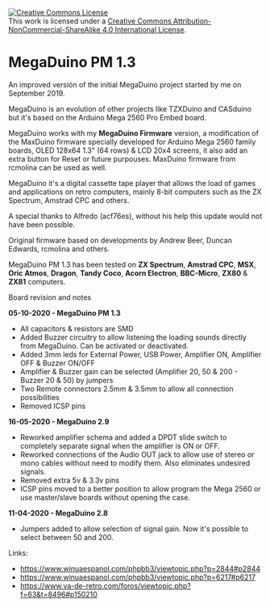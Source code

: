 <a rel="license" href="http://creativecommons.org/licenses/by-nc-sa/4.0/"><img alt="Creative Commons License" style="border-width:0" src="https://i.creativecommons.org/l/by-nc-sa/4.0/88x31.png" /></a><br />This work is licensed under a <a rel="license" href="http://creativecommons.org/licenses/by-nc-sa/4.0/">Creative Commons Attribution-NonCommercial-ShareAlike 4.0 International License</a>.


# MegaDuino PM 1.3

An improved versión of the initial MegaDuino project started by me on September 2019.

MegaDuino is an evolution of other projects like TZXDuino and CASduino but it's based on the Arduino Mega 2560 Pro Embed board.

MegaDuino works with my **MegaDuino Firmware** version, a modification of the MaxDuino firmware specially developed for Arduino Mega 2560 family boards,
OLED 128x64 1.3" (64 rows) & LCD 20x4 screens, it also add an extra button for Reset or future purpouses. MaxDuino firmware from rcmolina can be used as well.

MegaDuino it's a digital cassette tape player that allows the load of games and applications on retro computers, mainly 8-bit computers such as the
ZX Spectrum, Amstrad CPC and others.

A special thanks to Alfredo (acf76es), without his help this update would not have been possible.

Original firmware based on developments by Andrew Beer, Duncan Edwards, rcmolina and others.

MegaDuino PM 1.3 has been tested on **ZX Spectrum**, **Amstrad CPC**, **MSX**, **Oric Atmos**, **Dragon**, **Tandy Coco**, **Acorn Electron**, **BBC-Micro**, **ZX80** & **ZX81** computers.

Board revision and notes

**05-10-2020 - MegaDuino PM 1.3**
  * All capacitors & resistors are SMD
  * Added Buzzer circuitry to allow listening the loading sounds directly from MegaDuino. Can be activated or deactivated.
  * Added 3mm leds for External Power, USB Power, Amplifier ON, Amplifier OFF & Buzzer ON/OFF
  * Amplifier & Buzzer gain can be selected (Amplifier 20, 50 & 200 - Buzzer 20 & 50) by jumpers
  * Two Remote connectors 2.5mm & 3.5mm to allow all connection possibilities
  * Removed ICSP pins

**16-05-2020 - MegaDuino 2.9**

* Reworked amplifier schema and added a DPDT slide switch to completely separate signal when the amplifier is ON or OFF.
* Reworked connections of the Audio OUT jack to allow use of stereo or mono cables without need to modify them. Also eliminates undesired signals.
* Removed extra 5v & 3.3v pins
* ICSP pins moved to a better position to allow program the Mega 2560 or use master/slave boards without opening the case.

**11-04-2020 - MegaDuino 2.8**

* Jumpers added to allow selection of signal gain. Now it's possible to select between 50 and 200.

Links:

* https://www.winuaespanol.com/phpbb3/viewtopic.php?p=2844#p2844
* https://www.winuaespanol.com/phpbb3/viewtopic.php?p=6217#p6217
* https://www.va-de-retro.com/foros/viewtopic.php?f=63&t=8496#p150210





